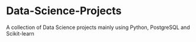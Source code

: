 # Data-Science-Projects
A collection of Data Science projects mainly using Python, PostgreSQL and Scikit-learn
